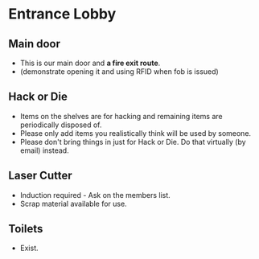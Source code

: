# Entrance Lobby

## Main door

- This is our main door and **a fire exit route**.
- (demonstrate opening it and using RFID when fob is issued)

## Hack or Die

- Items on the shelves are for hacking and remaining items are periodically disposed of.
- Please only add items you realistically think will be used by someone.
- Please don't bring things in just for Hack or Die.  Do that virtually (by email) instead.

## Laser Cutter

- Induction required - Ask on the members list.
- Scrap material available for use.

## Toilets

- Exist.
